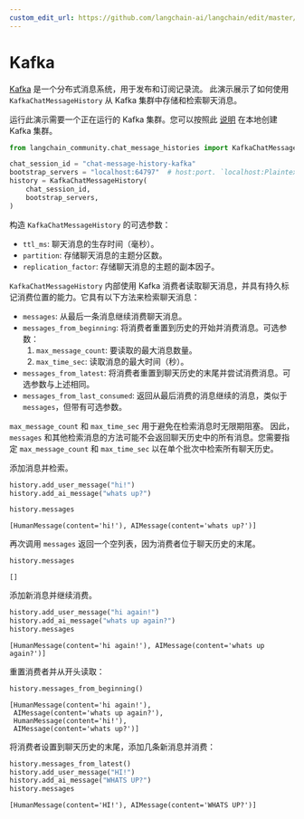 ```yaml
---
custom_edit_url: https://github.com/langchain-ai/langchain/edit/master/docs/docs/integrations/memory/kafka_chat_message_history.ipynb
---
```


# Kafka

[Kafka](https://github.com/apache/kafka) 是一个分布式消息系统，用于发布和订阅记录流。 
此演示展示了如何使用 `KafkaChatMessageHistory` 从 Kafka 集群中存储和检索聊天消息。

运行此演示需要一个正在运行的 Kafka 集群。您可以按照此 [说明](https://developer.confluent.io/get-started/python) 在本地创建 Kafka 集群。


```python
from langchain_community.chat_message_histories import KafkaChatMessageHistory

chat_session_id = "chat-message-history-kafka"
bootstrap_servers = "localhost:64797"  # host:port. `localhost:Plaintext Ports` 如果在本地设置 Kafka 集群
history = KafkaChatMessageHistory(
    chat_session_id,
    bootstrap_servers,
)
```

构造 `KafkaChatMessageHistory` 的可选参数：
 - `ttl_ms`: 聊天消息的生存时间（毫秒）。
 - `partition`: 存储聊天消息的主题分区数。
 - `replication_factor`: 存储聊天消息的主题的副本因子。

`KafkaChatMessageHistory` 内部使用 Kafka 消费者读取聊天消息，并具有持久标记消费位置的能力。它具有以下方法来检索聊天消息：
- `messages`: 从最后一条消息继续消费聊天消息。
- `messages_from_beginning`: 将消费者重置到历史的开始并消费消息。可选参数：
    1. `max_message_count`: 要读取的最大消息数量。
    2. `max_time_sec`: 读取消息的最大时间（秒）。
- `messages_from_latest`: 将消费者重置到聊天历史的末尾并尝试消费消息。可选参数与上述相同。
- `messages_from_last_consumed`: 返回从最后消费的消息继续的消息，类似于 `messages`，但带有可选参数。

`max_message_count` 和 `max_time_sec` 用于避免在检索消息时无限期阻塞。
因此，`messages` 和其他检索消息的方法可能不会返回聊天历史中的所有消息。您需要指定 `max_message_count` 和 `max_time_sec` 以在单个批次中检索所有聊天历史。


添加消息并检索。


```python
history.add_user_message("hi!")
history.add_ai_message("whats up?")

history.messages
```



```output
[HumanMessage(content='hi!'), AIMessage(content='whats up?')]
```


再次调用 `messages` 返回一个空列表，因为消费者位于聊天历史的末尾。


```python
history.messages
```



```output
[]
```


添加新消息并继续消费。


```python
history.add_user_message("hi again!")
history.add_ai_message("whats up again?")
history.messages
```



```output
[HumanMessage(content='hi again!'), AIMessage(content='whats up again?')]
```


重置消费者并从开头读取：


```python
history.messages_from_beginning()
```



```output
[HumanMessage(content='hi again!'),
 AIMessage(content='whats up again?'),
 HumanMessage(content='hi!'),
 AIMessage(content='whats up?')]
```


将消费者设置到聊天历史的末尾，添加几条新消息并消费：


```python
history.messages_from_latest()
history.add_user_message("HI!")
history.add_ai_message("WHATS UP?")
history.messages
```



```output
[HumanMessage(content='HI!'), AIMessage(content='WHATS UP?')]
```